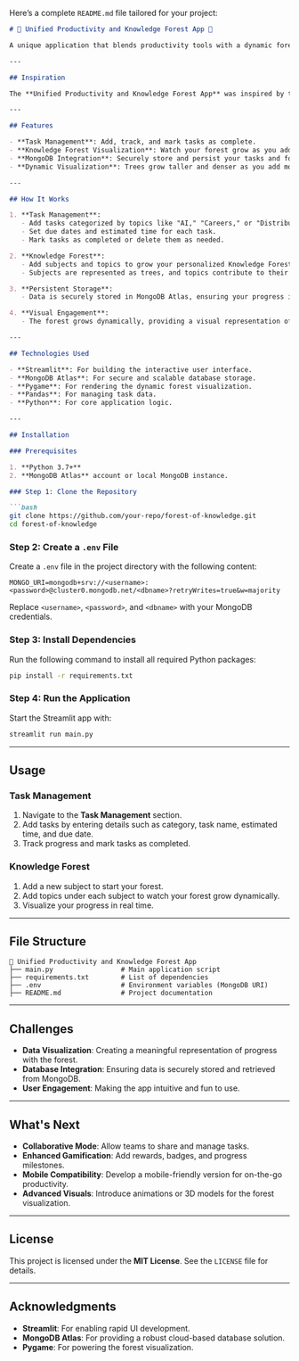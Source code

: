 Here’s a complete `README.md` file tailored for your project:

```markdown
# 🌳 Unified Productivity and Knowledge Forest App 🌳

A unique application that blends productivity tools with a dynamic forest visualization to represent learning and task progress.

---

## Inspiration

The **Unified Productivity and Knowledge Forest App** was inspired by the idea of gamifying productivity and learning. The forest visualization creates an engaging and rewarding experience by visually representing knowledge growth and task completion.

---

## Features

- **Task Management**: Add, track, and mark tasks as complete.
- **Knowledge Forest Visualization**: Watch your forest grow as you add subjects and topics, with trees dynamically representing your learning progress.
- **MongoDB Integration**: Securely store and persist your tasks and forest data.
- **Dynamic Visualization**: Trees grow taller and denser as you add more topics.

---

## How It Works

1. **Task Management**:
   - Add tasks categorized by topics like "AI," "Careers," or "Distributed Systems."
   - Set due dates and estimated time for each task.
   - Mark tasks as completed or delete them as needed.

2. **Knowledge Forest**:
   - Add subjects and topics to grow your personalized Knowledge Forest.
   - Subjects are represented as trees, and topics contribute to their growth.

3. **Persistent Storage**:
   - Data is securely stored in MongoDB Atlas, ensuring your progress is never lost.

4. **Visual Engagement**:
   - The forest grows dynamically, providing a visual representation of your knowledge.

---

## Technologies Used

- **Streamlit**: For building the interactive user interface.
- **MongoDB Atlas**: For secure and scalable database storage.
- **Pygame**: For rendering the dynamic forest visualization.
- **Pandas**: For managing task data.
- **Python**: For core application logic.

---

## Installation

### Prerequisites

1. **Python 3.7+**
2. **MongoDB Atlas** account or local MongoDB instance.

### Step 1: Clone the Repository

```bash
git clone https://github.com/your-repo/forest-of-knowledge.git
cd forest-of-knowledge
```

### Step 2: Create a `.env` File

Create a `.env` file in the project directory with the following content:

```plaintext
MONGO_URI=mongodb+srv://<username>:<password>@cluster0.mongodb.net/<dbname>?retryWrites=true&w=majority
```

Replace `<username>`, `<password>`, and `<dbname>` with your MongoDB credentials.

### Step 3: Install Dependencies

Run the following command to install all required Python packages:

```bash
pip install -r requirements.txt
```

### Step 4: Run the Application

Start the Streamlit app with:

```bash
streamlit run main.py
```

---

## Usage

### Task Management

1. Navigate to the **Task Management** section.
2. Add tasks by entering details such as category, task name, estimated time, and due date.
3. Track progress and mark tasks as completed.

### Knowledge Forest

1. Add a new subject to start your forest.
2. Add topics under each subject to watch your forest grow dynamically.
3. Visualize your progress in real time.

---

## File Structure

```plaintext
📁 Unified Productivity and Knowledge Forest App
├── main.py                 # Main application script
├── requirements.txt        # List of dependencies
├── .env                    # Environment variables (MongoDB URI)
├── README.md               # Project documentation
```

---

## Challenges

- **Data Visualization**: Creating a meaningful representation of progress with the forest.
- **Database Integration**: Ensuring data is securely stored and retrieved from MongoDB.
- **User Engagement**: Making the app intuitive and fun to use.

---

## What's Next

- **Collaborative Mode**: Allow teams to share and manage tasks.
- **Enhanced Gamification**: Add rewards, badges, and progress milestones.
- **Mobile Compatibility**: Develop a mobile-friendly version for on-the-go productivity.
- **Advanced Visuals**: Introduce animations or 3D models for the forest visualization.

---

## License

This project is licensed under the **MIT License**. See the `LICENSE` file for details.

---

## Acknowledgments

- **Streamlit**: For enabling rapid UI development.
- **MongoDB Atlas**: For providing a robust cloud-based database solution.
- **Pygame**: For powering the forest visualization.
```
